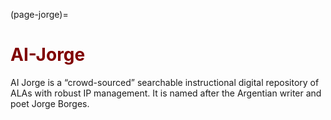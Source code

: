 (page-jorge)=
# <font color="maroon">AI-Jorge</font>

AI Jorge is a “crowd-sourced” searchable instructional digital repository of ALAs with robust IP management. It is named after the Argentian writer and poet Jorge Borges.
